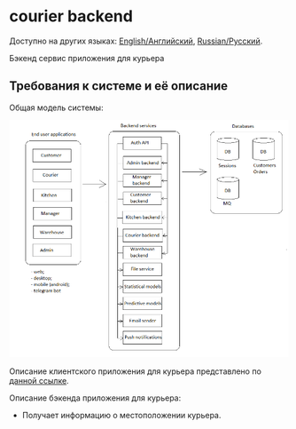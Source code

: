 # courier backend

Доступно на других языках: [English/Английский](courierbackend.md), [Russian/Русский](courierbackend.ru.md). 

Бэкенд сервис приложения для курьера 

## Требования к системе и её описание 

Общая модель системы: 

![system_overall](../img/system_overall.png)

Описание клиентского приложения для курьера представлено по [данной ссылке](../frontend/courierclient.ru.md).

Описание бэкенда приложения для курьера: 
- Получает информацию о местоположении курьера.
